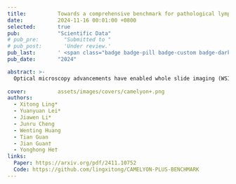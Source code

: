 ```yaml
---
title:          Towards a comprehensive benchmark for pathological lymph node metastasis in breast cancer sections
date:           2024-11-16 00:01:00 +0800
selected:       true
pub:            "Scientific Data"
# pub_pre:        "Submitted to "
# pub_post:       'Under review.'
pub_last:       ' <span class="badge badge-pill badge-custom badge-dark">Journal</span>'
pub_date:       "2024"

abstract: >-
  Optical microscopy advancements have enabled whole slide imaging (WSI), facilitating AI-powered computational pathology (CPath). The Camelyon datasets are widely used benchmarks, yet label quality and clinical relevance remain underexplored. In this study, we reprocessed 1,399 WSIs from Camelyon-16 and -17, removing low-quality slides, correcting labels, and adding expert annotations to the test set. We refined the binary cancer task into a four-class classification: negative, ITC, micro-, and macro-metastasis. Using this cleaned dataset, we re-evaluated foundational models and MIL methods, offering a stronger benchmark for AI in histopathology.
  
cover:          assets/images/covers/camelyon+.png
authors:
  - Xitong Ling*
  - Yuanyuan Lei*
  - Jiawen Li*
  - Junru Cheng
  - Wenting Huang
  - Tian Guan
  - Jian Guan†
  - Yonghong He†
links:
  Paper: https://arxiv.org/pdf/2411.10752
  Code: https://github.com/lingxitong/CAMELYON-PLUS-BENCHMARK
---
```

